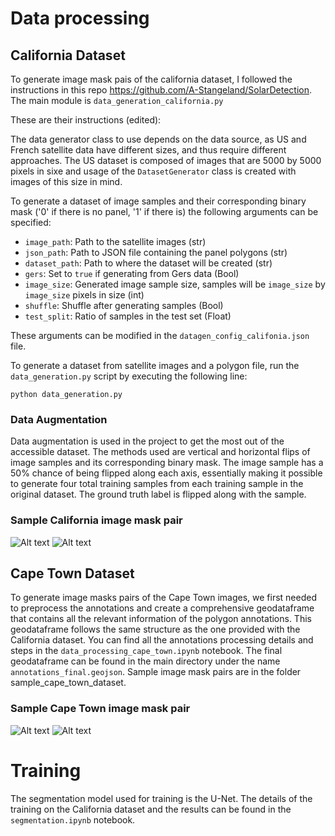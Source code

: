 # Data processing

## California Dataset
To generate image mask pais of the california dataset, I followed the instructions in this repo https://github.com/A-Stangeland/SolarDetection. The main module is `data_generation_california.py`

These are their instructions (edited):

The data generator class to use depends on the data source, as US and French satellite data have different sizes, and thus require different approaches. 
The US dataset is composed of images that are 5000 by 5000 pixels in sixe and usage of the ```DatasetGenerator``` class is created with images of this size in mind.

To generate a dataset of image samples and their corresponding binary mask ('0' if there is no panel, '1' if there is) the following arguments can be specified: 

* ```image_path```: Path to the satellite images (str)
* ```json_path```: Path to JSON file containing the panel polygons (str)
* ```dataset_path```: Path to where the dataset will be created (str)
* ```gers```: Set to `true` if generating from Gers data (Bool)
* ```image_size```: Generated image sample size, samples will be ```image_size``` by ```image_size``` pixels in size (int)
* ```shuffle```: Shuffle after generating samples (Bool)
* ```test_split```: Ratio of samples in the test set (Float)

These arguments can be modified in the `datagen_config_califonia.json` file.

To generate a dataset from satellite images and a polygon file, run the `data_generation.py` script by executing the following line:

```python data_generation.py```


### Data Augmentation
Data augmentation is used in the project to get the most out of the accessible dataset. The methods used are vertical and horizontal flips of image samples and its corresponding binary mask. 
The image sample has a 50% chance of being flipped along each axis, essentially making it possible to generate four total training samples from each training sample in the original dataset. The ground truth label is flipped along with the sample. 

### Sample California image mask pair
![Alt text](cape_town_segmentation/data/sample_california_dataset/i_0.png "image")
![Alt text](cape_town_segmentation/data/sample_california_dataset/m_0.png "mask")



## Cape Town Dataset
To generate image masks pairs of the Cape Town images, we first needed to preprocess the annotations and create a comprehensive geodataframe that contains all the relevant information of the polygon annotations. This geodataframe follows the same structure as the one provided with the California dataset. You can find all the annotations processing details and steps in the  `data_processing_cape_town.ipynb` notebook. The final geodataframe can be found in the main directory under the name `annotations_final.geojson`. Sample image mask pairs are in the folder sample_cape_town_dataset.

### Sample Cape Town image mask pair 
![Alt text](cape_town_segmentation/data/sample_cape_town_dataset/i_W07C_4_8_4.png "image")
![Alt text](cape_town_segmentation/data/sample_cape_town_dataset/m_W07C_4_8_4.png "mask")


# Training 
The segmentation model used for training is the U-Net. The details of the training on the California dataset and the results can be found in the `segmentation.ipynb` notebook.

